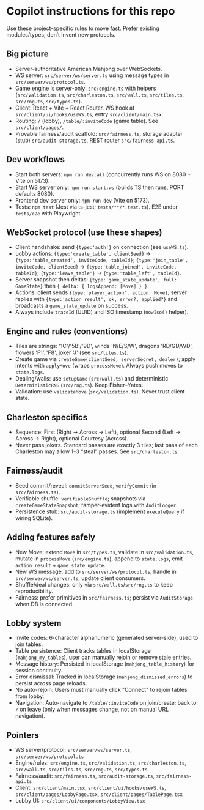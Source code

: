# Copilot instructions for this repo

Use these project-specific rules to move fast. Prefer existing modules/types; don’t invent new protocols.

## Big picture
- Server-authoritative American Mahjong over WebSockets.
- WS server: `src/server/ws/server.ts` using message types in `src/server/ws/protocol.ts`.
- Game engine is server-only: `src/engine.ts` with helpers (`src/validation.ts`, `src/charleston.ts`, `src/wall.ts`, `src/tiles.ts`, `src/rng.ts`, `src/types.ts`).
- Client: React + Vite + React Router. WS hook at `src/client/ui/hooks/useWS.ts`, entry `src/client/main.tsx`.
- Routing: `/` (lobby), `/table/:inviteCode` (game table). See `src/client/pages/`.
- Provable fairness/audit scaffold: `src/fairness.ts`, storage adapter (stub) `src/audit-storage.ts`, REST router `src/fairness-api.ts`.

## Dev workflows
- Start both servers: `npm run dev:all` (concurrently runs WS on 8080 + Vite on 5173).
- Start WS server only: `npm run start:ws` (builds TS then runs, PORT defaults 8080).
- Frontend dev server only: `npm run dev` (Vite on 5173).
- Tests: `npm test` (Jest via ts-jest; `tests/**/*.test.ts`). E2E under `tests/e2e` with Playwright.

## WebSocket protocol (use these shapes)
- Client handshake: send `{type:'auth'}` on connection (see `useWS.ts`).
- Lobby actions: `{type:'create_table', clientSeed}` → `{type:'table_created', inviteCode, tableId}`; `{type:'join_table', inviteCode, clientSeed}` → `{type:'table_joined', inviteCode, tableId}`; `{type:'leave_table'}` → `{type:'table_left', tableId}`.
- Server snapshot then deltas: `{type:'game_state_update', full: GameState}` then `{ delta: { logsAppend: [Move] } }`.
- Actions: client sends `{type:'player_action', action: Move}`; server replies with `{type:'action_result', ok, error?, applied?}` and broadcasts a `game_state_update` on success.
- Always include `traceId` (UUID) and ISO timestamp (`nowIso()` helper).

## Engine and rules (conventions)
- Tiles are strings: '1C'/'5B'/'9D', winds 'N/E/S/W', dragons 'RD/GD/WD', flowers 'F1'..'F8', joker 'J' (see `src/tiles.ts`).
- Create game via `createGame(clientSeed, serverSecret, dealer)`; apply intents with `applyMove` (wraps `processMove`). Always push moves to `state.logs`.
- Dealing/walls: use `setupGame` (`src/wall.ts`) and deterministic `DeterministicRNG` (`src/rng.ts`). Keep Fisher–Yates.
- Validation: use `validateMove` (`src/validation.ts`). Never trust client state.

## Charleston specifics
- Sequence: First (Right → Across → Left), optional Second (Left → Across → Right), optional Courtesy (Across).
- Never pass jokers. Standard passes are exactly 3 tiles; last pass of each Charleston may allow 1–3 “steal” passes. See `src/charleston.ts`.

## Fairness/audit
- Seed commit/reveal: `commitServerSeed`, `verifyCommit` (in `src/fairness.ts`).
- Verifiable shuffle: `verifiableShuffle`; snapshots via `createGameStateSnapshot`; tamper-evident logs with `AuditLogger`.
- Persistence stub: `src/audit-storage.ts` (implement `executeQuery` if wiring SQLite).

## Adding features safely
- New Move: extend `Move` in `src/types.ts`, validate in `src/validation.ts`, mutate in `processMove` (`src/engine.ts`), append to `state.logs`, emit `action_result` + `game_state_update`.
- New WS message: add to `src/server/ws/protocol.ts`, handle in `src/server/ws/server.ts`, update client consumers.
- Shuffle/deal changes: only via `src/wall.ts`/`src/rng.ts` to keep reproducibility.
- Fairness: prefer primitives in `src/fairness.ts`; persist via `AuditStorage` when DB is connected.

## Lobby system
- Invite codes: 6-character alphanumeric (generated server-side), used to join tables.
- Table persistence: Client tracks tables in localStorage (`mahjong_my_tables`), user can manually rejoin or remove stale entries.
- Message history: Persisted in localStorage (`mahjong_table_history`) for session continuity.
- Error dismissal: Tracked in localStorage (`mahjong_dismissed_errors`) to persist across page reloads.
- No auto-rejoin: Users must manually click "Connect" to rejoin tables from lobby.
- Navigation: Auto-navigate to `/table/:inviteCode` on join/create; back to `/` on leave (only when messages change, not on manual URL navigation).

## Pointers
- WS server/protocol: `src/server/ws/server.ts`, `src/server/ws/protocol.ts`
- Engine/rules: `src/engine.ts`, `src/validation.ts`, `src/charleston.ts`, `src/wall.ts`, `src/tiles.ts`, `src/rng.ts`, `src/types.ts`
- Fairness/audit: `src/fairness.ts`, `src/audit-storage.ts`, `src/fairness-api.ts`
- Client: `src/client/main.tsx`, `src/client/ui/hooks/useWS.ts`, `src/client/pages/LobbyPage.tsx`, `src/client/pages/TablePage.tsx`
- Lobby UI: `src/client/ui/components/LobbyView.tsx`
